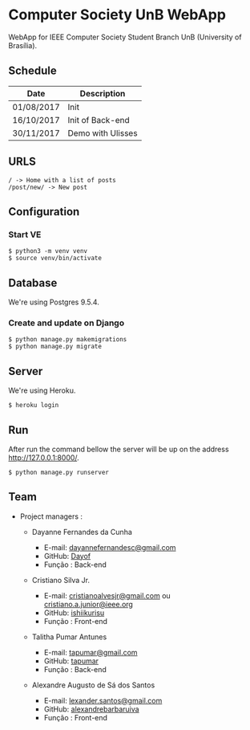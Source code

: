 # Computer Society UnB WebApp

WebApp for IEEE Computer Society Student Branch UnB (University of Brasília).

## Schedule

| Date       | Description          |
| ---------- | -------------------- |
| 01/08/2017 | Init                 |
| 16/10/2017 | Init of Back-end     |
| 30/11/2017 | Demo with Ulisses    |

## URLS

```
/ -> Home with a list of posts
/post/new/ -> New post
```

## Configuration

### Start VE

```
$ python3 -m venv venv
$ source venv/bin/activate
```

## Database

We're using Postgres 9.5.4.

### Create and update on Django

```
$ python manage.py makemigrations
$ python manage.py migrate
```

## Server

We're using Heroku.

```
$ heroku login
```

## Run

After run the command bellow the server will be up on the address http://127.0.0.1:8000/.

```
$ python manage.py runserver
```

## Team

- Project managers :
  - Dayanne Fernandes da Cunha
    - E-mail: dayannefernandesc@gmail.com
    - GitHub: [Dayof](https://github.com/Dayof)
    - Função : Back-end

  - Cristiano Silva Jr.
    - E-mail: cristianoalvesjr@gmail.com ou cristiano.a.junior@ieee.org
    - GitHub: [ishiikurisu](https://github.com/ishiikurisu)
    - Função : Front-end

  - Talitha Pumar Antunes
    - E-mail: tapumar@gmail.com
    - GitHub: [tapumar](https://github.com/tapumar)
    - Função : Back-end

  - Alexandre Augusto de Sá dos Santos
    - E-mail: lexander.santos@gmail.com
    - GitHub: [alexandrebarbaruiva](https://github.com/alexandrebarbaruiva)
    - Função : Front-end
